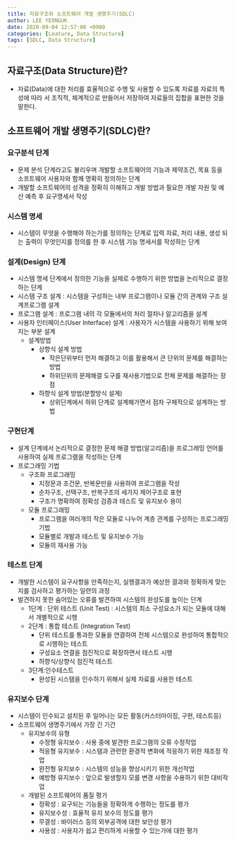 ```yaml
---
title: 자료구조와 소프트웨어 개발 생명주기(SDLC)
author: LEE YEONGUK
date: 2020-09-04 12:57:00 +0900
categories: [Leature, Data Structure]
tags: [SDLC, Data Structure]
---
```


## 자료구조(Data Structure)란?
- 자료(Data)에 대한 처리를 효율적으로 수행 및 사용할 수 있도록 자료를 자료의 특성에 따라 서 조직적, 체계적으로 만들어서 저장하여 자료들의 집합을 표현한 것을 말한다.


## 소프트웨어 개발 생명주기(SDLC)란?

###  요구분석 단계
-   문제 분석 단계라고도 불리우며 개발할 소프트웨어의 기능과 제약조건, 목표 등을 소프트웨어 사용자와 함께 명확히 정의하는 단계
-   개발할 소프트웨어의 성격을 정확히 이해하고 개발 방법과 필요한 개발 자원 및 예산 예측 후 요구명세서 작성

###  시스템 명세
-   시스템이 무엇을 수행해야 하는가를 정의하는 단계로 입력 자료, 처리 내용, 생성 되는 출력이 무엇인지를 정의를 한 후 시스템 기능 명세서를 작성하는 단계

###  설계(Design) 단계
-   시스템 명세 단계에서 정의한 기능을 실제로 수행하기 위한 방법을 논리적으로 결정하는 단계
-   시스템 구조 설계 : 시스템을 구성하는 내부 프로그램이나 모듈 간의 관계와 구조 설계프로그램 설계
-   프로그램 설계 : 프로그램 내의 각 모듈에서의 처리 절차나 알고리즘을 설계
-   사용자 인터페이스(User Interface) 설계 : 사용자가 시스템을 사용하기 위해 보여지는 부분 설계  
    -   설계방법
        -   상향식 설계 방법
            -   작은단위부터 먼저 해결하고 이를 활용해서 큰 단위의 문제를 해결하는 방법
            -   하위단위의 문제해결 도구를 재사용기법으로 전체 문제를 해결하는 장점
        -   하향식 설계 방법(분할방식 설계)
            -   상위단계에서 하위 단계로 설계해가면서 점차 구체적으로 설계하는 방법

###  구현단계
- 설계 단계에서 논리적으로 결정한 문제 해결 방법(알고리즘)을 프로그래밍 언어를 사용하여 실제 프로그램을 작성하는 단계  
-   프로그래밍 기법        
    -   구조화 프로그래밍
        -   지정문과 조건문, 반복문만을 사용하여 프로그램을 작성
        -   순차구조, 선택구조, 반복구조의 세가지 제어구조로 표현
        -   구조가 명확하여 정확성 검증과 테스트 및 유지보수 용이
    -   모듈 프로그래밍
        -   프로그램을 여러개의 작은 모듈로 나누어 계층 관계를 구성하는 프로그래밍기법
        -   모듈별로 개발과 테스트 및 유지보수 가능
        -   모듈의 재사용 가능

###  테스트 단계
-   개발한 시스템이 요구사항을 만족하는지, 실행결과가 예상한 결과와 정확하게 맞는지를 검사하고 평가하는 일련의 과정
-   발견하지 못한 숨어있는 오류를 발견하여 시스템의 완성도를 높이는 단계      
    -   1단계 : 단위 테스트 (Unit Test) : 시스템의 최소 구성요소가 되는 모듈에 대해서 개별적으로 시행
    -   2단계 : 통합 테스트 (Integration Test)
        -   단위 테스트를 통과한 모듈을 연결하여 전체 시스템으로 완성하여 통합적으로 시행하는 테스트
        -   구성요소 연결을 점진적으로 확장하면서 테스트 시행           
        -   하향식/상향식 점진적 테스트
    -   3단계:인수테스트
        -   완성된 시스템을 인수하기 위해서 실제 자료를 사용한 테스트

### 유지보수 단계
- 시스템이 인수되고 설치된 후 일어나는 모든 활동(커스터마이징, 구현, 테스트등)
-   소프트웨어 생명주기에서 가장 긴 기간            
    -   유지보수의 유형
        -   수정형 유지보수 : 사용 중에 발견한 프로그램의 오류 수정작업
        -   적응형 유지보수 : 시스템과 관련한 환경적 변화에 적응하기 위한 재조정 작업
        -   완전형 유지보수 : 시스템의 성능을 향상시키기 위한 개선작업
        -   예방형 유지보수 : 앞으로 발생할지 모를 변경 사항을 수용하기 위한 대비작업
    -   개발된 소프트웨어의 품질 평가
        -   정확성 : 요구되는 기능들을 정확하게 수행하는 정도를 평가
        -   유지보수성 : 효율적 유지 보수의 정도를 평가
        -   무결성 : 바이러스 등의 외부공격에 대한 보안성 평가
        -   사용성 : 사용자가 쉽고 편리하게 사용할 수 있는가에 대한 평가

